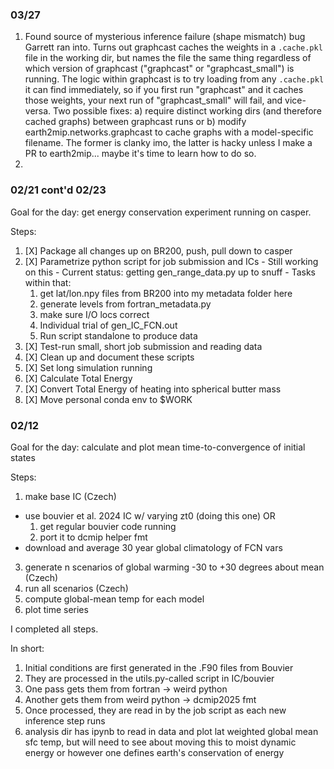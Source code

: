 ### 03/27

1. Found source of mysterious inference failure (shape mismatch) bug Garrett ran into. Turns out graphcast caches the weights in a `.cache.pkl` file in the working dir, but names the file the same thing regardless of which version of graphcast ("graphcast" or "graphcast_small") is running. The logic within graphcast is to try loading from any `.cache.pkl` it can find immediately, so if you first run "graphcast" and it caches those weights, your next run of "graphcast_small" will fail, and vice-versa. Two possible fixes: a) require distinct working dirs (and therefore cached graphs) between graphcast runs or b) modify earth2mip.networks.graphcast to cache graphs with a model-specific filename. The former is clanky imo, the latter is hacky unless I make a PR to earth2mip... maybe it's time to learn how to do so. 
2. 


### 02/21 cont'd 02/23

Goal for the day: get energy conservation experiment running on casper. 

Steps: 
  1. [X] Package all changes up on BR200, push, pull down to casper
  2. [X] Parametrize python script for job submission and ICs 
    - Still working on this
    - Current status: getting gen_range_data.py up to snuff
    - Tasks within that:
      1. get lat/lon.npy files from BR200 into my metadata folder here
      2. generate levels from fortran_metadata.py
      3. make sure I/O locs correct
      4. Individual trial of gen_IC_FCN.out
      5. Run script standalone to produce data
  3. [X] Test-run small, short job submission and reading data
  4. [X] Clean up and document these scripts
  5. [X] Set long simulation running
  6. [X] Calculate Total Energy
  7. [X] Convert Total Energy of heating into spherical butter mass
  8. [X] Move personal conda env to $WORK


### 02/12

Goal for the day: calculate and plot mean time-to-convergence of initial states

Steps: 
1. make base IC (Czech)
  - use bouvier et al. 2024 IC w/ varying zt0 (doing this one) OR 
    1. get regular bouvier code running
    2. port it to dcmip helper fmt
  - download and average 30 year global climatology of FCN vars
3. generate n scenarios of global warming -30 to +30 degrees about mean (Czech)
4. run all scenarios (Czech)
5. compute global-mean temp for each model
6. plot time series

I completed all steps. 

In short: 
1. Initial conditions are first generated in the .F90 files from Bouvier
2. They are processed in the utils.py-called script in IC/bouvier
  1. One pass gets them from fortran -> weird python
  2. Another gets them from weird python -> dcmip2025 fmt
3. Once processed, they are read in by the job script as each new inference step runs
4. analysis dir has ipynb to read in data and plot lat weighted global mean sfc temp, but will need to see about moving this to moist dynamic energy or however one defines earth's conservation of energy